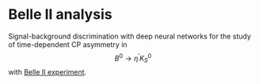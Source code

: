 # Belle II analysis
Signal-background discrimination with deep neural networks for the study of time-dependent CP asymmetry in 
$$ B^{0} \longrightarrow \eta^{'}K^{0}_{S} $$ 
with [Belle II experiment](https://belle2.jp/#).
